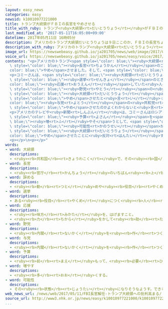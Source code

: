 ```yaml
---
layout: easy_news
categories: easy
newsid: k10010977221000
title: トランプ大統領がＦＢＩの長官をやめさせる
title_with_ruby: トランプ<ruby>大統領<rt>だいとうりょう</rt></ruby>がＦＢＩの<ruby>長官<rt>ちょうかん</rt></ruby>をやめさせる
last_modified_at: '2017-05-11T16:05:00+09:00'
datetime: 2017年05月11日 16時05分
description: アメリカのトランプ大統領だいとうりょうは９日ここのか、ＦＢＩの長官ちょうかんのコミーさんをやめさせました。
description_with_ruby: アメリカのトランプ<ruby>大統領<rt>だいとうりょう</rt></ruby>は<ruby>９日<rt>ここのか</rt></ruby>、ＦＢＩの<ruby>長官<rt>ちょうかん</rt></ruby>のコミーさんをやめさせました。
image_url: https://newswebeasy.github.io/ja201705/news/web/image/2017/05/11/k10010977221000.jpg
voice_url: https://newswebeasy.github.io/ja201705/news/easy/voice/2017/05/11/k10010977221000.mp3
contents: "<p>アメリカのトランプ<span style=\"color: blue;\"><ruby>大統領<rt>だいとうりょう</rt></ruby></span>は<ruby>９日<rt>ここのか</rt></ruby>、ＦＢＩの<span\
  \ style=\"color: blue;\"><ruby>長官<rt>ちょうかん</rt></ruby></span>のコミーさんを<span style=\"\
  color: blue;\">やめ</span>させました。そして、<span style=\"color: blue;\">やめ</span>させた<ruby>理由<rt>りゆう</rt></ruby>は「いい<ruby>仕事<rt>しごと</rt></ruby>をしていなかったからです」と<ruby>言<rt>い</rt></ruby>っています。</p>\n\
  <p>コミーさんは、<span style=\"color: blue;\"><ruby>大統領<rt>だいとうりょう</rt></ruby></span>を<ruby>選<rt>えら</rt></ruby>ぶ<span\
  \ style=\"color: blue;\"><ruby>選挙<rt>せんきょ</rt></ruby></span>のときトランプさんを<span style=\"\
  color: blue;\"><ruby>応援<rt>おうえん</rt></ruby></span>していた<ruby>人<rt>ひと</rt></ruby>たちとロシアに<ruby>関係<rt>かんけい</rt></ruby>があったかどうか<ruby>調<rt>しら</rt></ruby>べていました。このため<span\
  \ style=\"color: blue;\"><ruby>野党<rt>やとう</rt></ruby></span>の<ruby>民主党<rt>みんしゅとう</rt></ruby>は、トランプ<span\
  \ style=\"color: blue;\"><ruby>大統領<rt>だいとうりょう</rt></ruby></span>はロシアとの<ruby>関係<rt>かんけい</rt></ruby>を<ruby>調<rt>しら</rt></ruby>べさせないために、コミーさんを<span\
  \ style=\"color: blue;\">やめ</span>させたと<ruby>言<rt>い</rt></ruby>っています。<span style=\"\
  color: blue;\"><ruby>与党<rt>よとう</rt></ruby></span>の<ruby>共和党<rt>きょうわとう</rt></ruby>の<ruby>中<rt>なか</rt></ruby>にも、なぜ<ruby>今<rt>いま</rt></ruby>コミーさんを<span\
  \ style=\"color: blue;\">やめ</span>させたのかよくわからないと<ruby>言<rt>い</rt></ruby>う<ruby>人<rt>ひと</rt></ruby>がいます。</p>\n\
  <p>アメリカのテレビや<ruby>新聞<rt>しんぶん</rt></ruby>は、コミーさんはロシアとの<ruby>関係<rt>かんけい</rt></ruby>を<ruby>調<rt>しら</rt></ruby>べるための<span\
  \ style=\"color: blue;\"><ruby>予算<rt>よさん</rt></ruby></span>を<span style=\"color:\
  \ blue;\"><ruby>増<rt>ふ</rt></ruby>やそ</span>うとして、<span style=\"color: blue;\">やめ</span>させられた<span\
  \ style=\"color: blue;\"><ruby>可能性<rt>かのうせい</rt></ruby></span>があると<ruby>言<rt>い</rt></ruby>っています。トランプ<span\
  \ style=\"color: blue;\"><ruby>大統領<rt>だいとうりょう</rt></ruby></span>がコミーさんを<span style=\"\
  color: blue;\">やめ</span>させたことに<ruby>反対<rt>はんたい</rt></ruby>する<ruby>人<rt>ひと</rt></ruby>が<ruby>増<rt>ふ</rt></ruby>えそうです。</p>\n\
  <p></p>\n<p></p>"
words:
- word: 大統領
  descriptions:
  - <ruby><rb>共和国</rb><rt>きょうわこく</rt></ruby>で、その<ruby><rb>国</rb><rt>くに</rt></ruby>を<ruby><rb>代表</rb><rt>だいひょう</rt></ruby>する<ruby><rb>人</rb><rt>ひと</rt></ruby>。
- word: 長官
  descriptions:
  - <ruby><rb>官庁</rb><rt>かんちょう</rt></ruby>のいちばん<ruby><rb>上</rb><rt>うえ</rt></ruby>の<ruby><rb>役目</rb><rt>やくめ</rt></ruby>。また、その<ruby><rb>役目</rb><rt>やくめ</rt></ruby>の<ruby><rb>人</rb><rt>ひと</rt></ruby>。<ruby><rb>次官</rb><rt>じかん</rt></ruby>の<ruby><rb>上</rb><rt>うえ</rt></ruby>。
- word: 辞める
  descriptions:
  - <ruby><rb>勤</rb><rt>つと</rt></ruby>めや<ruby><rb>役目</rb><rt>やくめ</rt></ruby>から<ruby><rb>退</rb><rt>しりぞ</rt></ruby>く。
- word: 選挙
  descriptions:
  - ある<ruby><rb>役目</rb><rt>やくめ</rt></ruby>につく<ruby><rb>人</rb><rt>ひと</rt></ruby>を、<ruby><rb>大勢</rb><rt>おおぜい</rt></ruby>の<ruby><rb>中</rb><rt>なか</rt></ruby>から<ruby><rb>選</rb><rt>えら</rt></ruby>ぶこと。
- word: 応援
  descriptions:
  - <ruby><rb>味方</rb><rt>みかた</rt></ruby>を、はげますこと。
  - <ruby><rb>力</rb><rt>ちから</rt></ruby>をかして<ruby><rb>助</rb><rt>たす</rt></ruby>けること。
- word: 野党
  descriptions:
  - <ruby><rb>内閣</rb><rt>ないかく</rt></ruby>を<ruby><rb>作</rb><rt>つく</rt></ruby>っていない<ruby><rb>政党</rb><rt>せいとう</rt></ruby>。
- word: 与党
  descriptions:
  - <ruby><rb>内閣</rb><rt>ないかく</rt></ruby>を<ruby><rb>作</rb><rt>つく</rt></ruby>っている<ruby><rb>政党</rb><rt>せいとう</rt></ruby>。
- word: 予算
  descriptions:
  - <ruby><rb>前</rb><rt>まえ</rt></ruby>もって、<ruby><rb>必要</rb><rt>ひつよう</rt></ruby>な<ruby><rb>費用</rb><rt>ひよう</rt></ruby>を<ruby><rb>計算</rb><rt>けいさん</rt></ruby>し、<ruby><rb>使</rb><rt>つか</rt></ruby>い<ruby><rb>方</rb><rt>かた</rt></ruby>の<ruby><rb>計画</rb><rt>けいかく</rt></ruby>を<ruby><rb>立</rb><rt>た</rt></ruby>てること。また、その<ruby><rb>金額</rb><rt>きんがく</rt></ruby>。
- word: 増やす
  descriptions:
  - <ruby><rb>多</rb><rt>おお</rt></ruby>くする。
- word: 可能性
  descriptions:
  - その<ruby><rb>状態</rb><rt>じょうたい</rt></ruby>になりそうなようす。できそうなようす。
web_news_url: /news/web/2017/05/11/FBI長官解任-トランプ大統領への批判高まる/
source_url: http://www3.nhk.or.jp/news/easy/k10010977221000/k10010977221000.html
...
```

